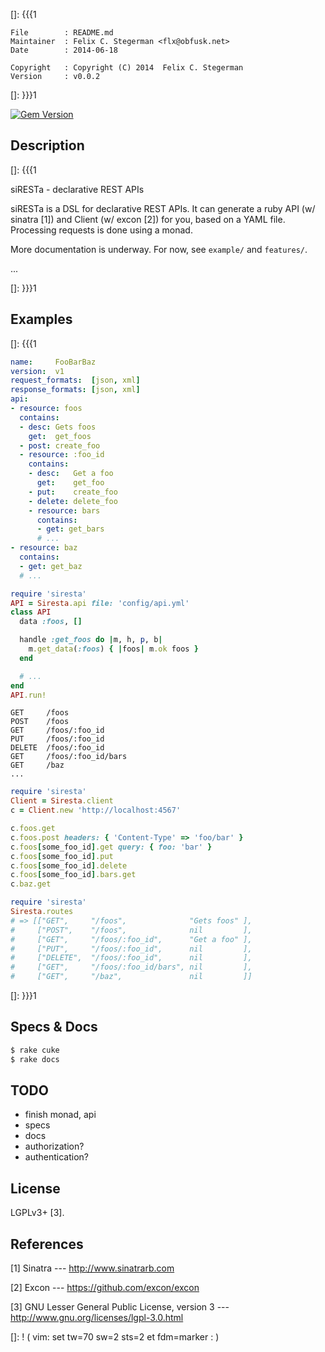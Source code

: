 []: {{{1

    File        : README.md
    Maintainer  : Felix C. Stegerman <flx@obfusk.net>
    Date        : 2014-06-18

    Copyright   : Copyright (C) 2014  Felix C. Stegerman
    Version     : v0.0.2

[]: }}}1

[![Gem Version](https://badge.fury.io/rb/siresta.png)](https://badge.fury.io/rb/siresta)

## Description
[]: {{{1

  siRESTa - declarative REST APIs

  siRESTa is a DSL for declarative REST APIs.  It can generate a ruby
  API (w/ sinatra [1]) and Client (w/ excon [2]) for you, based on a
  YAML file.  Processing requests is done using a monad.

  More documentation is underway.  For now, see `example/` and
  `features/`.

  ...

[]: }}}1

## Examples
[]: {{{1

  ```yaml
  name:     FooBarBaz
  version:  v1
  request_formats:  [json, xml]
  response_formats: [json, xml]
  api:
  - resource: foos
    contains:
    - desc: Gets foos
      get:  get_foos
    - post: create_foo
    - resource: :foo_id
      contains:
      - desc:   Get a foo
        get:    get_foo
      - put:    create_foo
      - delete: delete_foo
      - resource: bars
        contains:
        - get: get_bars
        # ...
  - resource: baz
    contains:
    - get: get_baz
    # ...
  ```

  ```ruby
  require 'siresta'
  API = Siresta.api file: 'config/api.yml'
  class API
    data :foos, []

    handle :get_foos do |m, h, p, b|
      m.get_data(:foos) { |foos| m.ok foos }
    end

    # ...
  end
  API.run!
  ```

  ```
  GET     /foos
  POST    /foos
  GET     /foos/:foo_id
  PUT     /foos/:foo_id
  DELETE  /foos/:foo_id
  GET     /foos/:foo_id/bars
  GET     /baz
  ...
  ```

  ```ruby
  require 'siresta'
  Client = Siresta.client
  c = Client.new 'http://localhost:4567'

  c.foos.get
  c.foos.post headers: { 'Content-Type' => 'foo/bar' }
  c.foos[some_foo_id].get query: { foo: 'bar' }
  c.foos[some_foo_id].put
  c.foos[some_foo_id].delete
  c.foos[some_foo_id].bars.get
  c.baz.get
  ```

  ```ruby
  require 'siresta'
  Siresta.routes
  # => [["GET",     "/foos",              "Gets foos" ],
  #     ["POST",    "/foos",              nil         ],
  #     ["GET",     "/foos/:foo_id",      "Get a foo" ],
  #     ["PUT",     "/foos/:foo_id",      nil         ],
  #     ["DELETE",  "/foos/:foo_id",      nil         ],
  #     ["GET",     "/foos/:foo_id/bars", nil         ],
  #     ["GET",     "/baz",               nil         ]]
  ```

[]: }}}1

## Specs & Docs

```bash
$ rake cuke
$ rake docs
```

## TODO

  * finish monad, api
  * specs
  * docs
  * authorization?
  * authentication?

## License

  LGPLv3+ [3].

## References

  [1] Sinatra
  --- http://www.sinatrarb.com

  [2] Excon
  --- https://github.com/excon/excon

  [3] GNU Lesser General Public License, version 3
  --- http://www.gnu.org/licenses/lgpl-3.0.html

[]: ! ( vim: set tw=70 sw=2 sts=2 et fdm=marker : )
